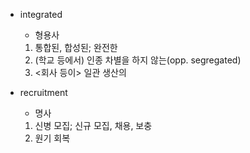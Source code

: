 - integrated

  - 형용사

  1. 통합된, 합성된; 완전한
  2. (학교 등에서) 인종 차별을 하지 않는(opp. segregated)
  3. <회사 등이> 일관 생산의

- recruitment
  - 명사
  1. 신병 모집; 신규 모집, 채용, 보충
  2. 원기 회복
